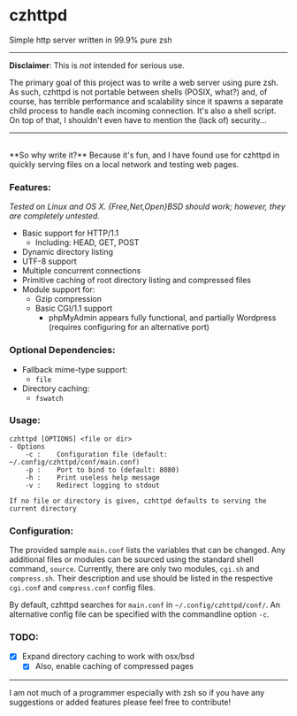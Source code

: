 # czhttpd
Simple http server written in 99.9% pure zsh<br>

---

**Disclaimer**: This is *not* intended for serious use.

The primary goal of this project was to write a web server using pure zsh. As such, czhttpd is not portable between shells (POSIX, what?) and, of course, has terrible performance and scalability since it spawns a separate child process to handle each incoming connection. It's also a shell script. On top of that, I shouldn't even have to mention the (lack of) security...

---  
<br>
**So why write it?** Because it's fun, and I have found use for czhttpd in quickly serving files on a local network and testing web pages.

### Features:
*Tested on Linux and OS X. {Free,Net,Open}BSD should work; however, they are completely untested.*

- Basic support for HTTP/1.1
    - Including: HEAD, GET, POST
- Dynamic directory listing
- UTF-8 support
- Multiple concurrent connections
- Primitive caching of root directory listing and compressed files
- Module support for:
    - Gzip compression
    - Basic CGI/1.1 support
        - phpMyAdmin appears fully functional, and partially Wordpress (requires configuring for an alternative port)

### Optional Dependencies:
- Fallback mime-type support:
    - `file`
- Directory caching:
    - `fswatch`

### Usage:
```
czhttpd [OPTIONS] <file or dir>
- Options
    -c :    Configuration file (default: ~/.config/czhttpd/conf/main.conf)
    -p :    Port to bind to (default: 8080)
    -h :    Print useless help message
    -v :    Redirect logging to stdout

If no file or directory is given, czhttpd defaults to serving the current directory
```

### Configuration:
The provided sample `main.conf` lists the variables that can be changed. Any additional files or modules can be sourced using the standard shell command, `source`. Currently, there are only two modules, `cgi.sh` and `compress.sh`. Their description and use should be listed in the respective `cgi.conf` and `compress.conf` config files.

By default, czhttpd searches for `main.conf` in `~/.config/czhttpd/conf/`. An alternative config file can be specified with the commandline option `-c`.

### TODO:
- [X] Expand directory caching to work with osx/bsd
    - [X] Also, enable caching of compressed pages

---

I am not much of a programmer especially with zsh so if you have any suggestions or added features please feel free to contribute!
